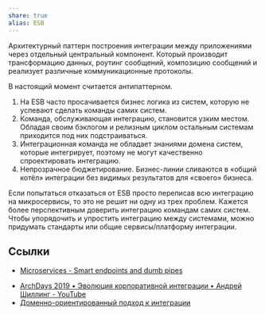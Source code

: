 ```yaml
---
share: true
alias: ESB
---
```


Архитектурный паттерн построения интеграции между приложениями через отдельный центральный компонент. Который производит трансформацию данных, роутинг сообщений, композицию сообщений и реализует различные коммуникационные протоколы.

В настоящий момент считается антипаттерном.

1. На ESB часто просачивается бизнес логика из систем, которую не успевают сделать команды самих систем.
2. Команда, обслуживающая интеграцию, становится узким местом. Обладая своим бэклогом и релизным циклом остальным системам приходится под них подстраиваться.
3. Интеграционная команда не обладает знаниями домена систем, которые интегрирует, поэтому не могут качественно спроектировать интеграцию.
4. Непрозрачное бюджетирование. Бизнес-линии сливаются в «общий котёл» интеграции без видимых результатов для «своего» бизнеса.

Если попытаться отказаться от ESB просто переписав всю интеграцию на микросервисы, то это не решит ни одну из трех проблем. Кажется более перспективным доверить интеграцию командам самих систем. Чтобы упорядочить и упростить интеграцию между системами, можно придумать стандарты или общие сервисы/платформу интеграции.

## Ссылки
* [Microservices - Smart endpoints and dumb pipes](https://martinfowler.com/articles/microservices.html#SmartEndpointsAndDumbPipes)
- [ArchDays 2019 • Эволюция корпоративной интеграции • Андрей Шиллинг - YouTube](https://www.youtube.com/watch?v=uG08poIN-wU&ab_channel=%D0%9A%D0%BE%D0%BD%D1%84%D0%B5%D1%80%D0%B5%D0%BD%D1%86%D0%B8%D1%8FArchDays)
- [Доменно-ориентированный подход к интеграции](https://systems.education/integration-with-ddd)
